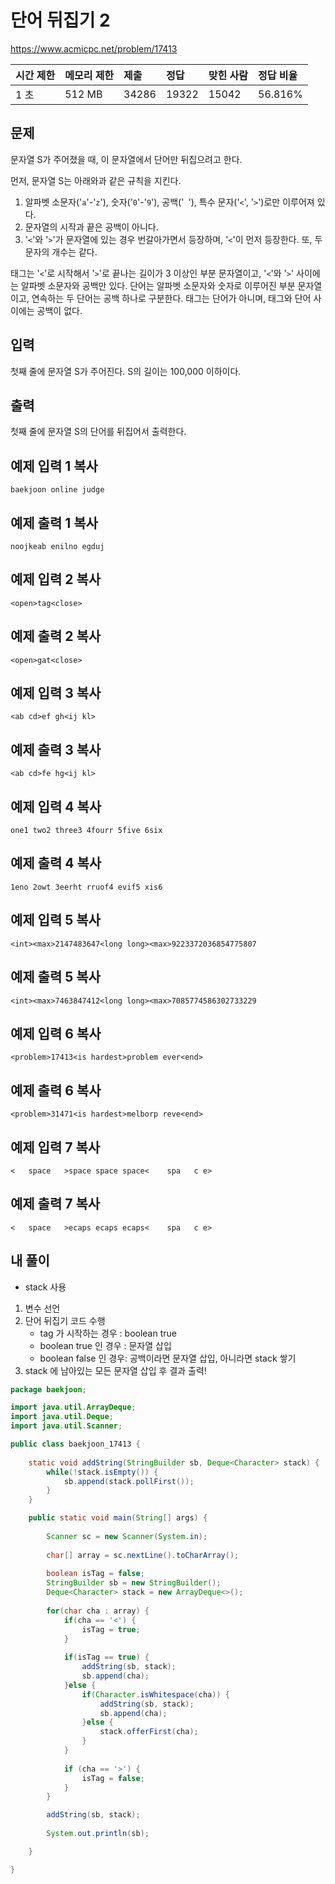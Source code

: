 # 단어 뒤집기 2 

https://www.acmicpc.net/problem/17413 

| 시간 제한 | 메모리 제한 | 제출  | 정답  | 맞힌 사람 | 정답 비율 |
| :-------- | :---------- | :---- | :---- | :-------- | :-------- |
| 1 초      | 512 MB      | 34286 | 19322 | 15042     | 56.816%   |

## 문제

문자열 S가 주어졌을 때, 이 문자열에서 단어만 뒤집으려고 한다.

먼저, 문자열 S는 아래와과 같은 규칙을 지킨다.

1. 알파벳 소문자('`a`'-'`z`'), 숫자('`0`'-'`9`'), 공백('` `'), 특수 문자('`<`', '`>`')로만 이루어져 있다.
2. 문자열의 시작과 끝은 공백이 아니다.
3. '`<`'와 '`>`'가 문자열에 있는 경우 번갈아가면서 등장하며, '`<`'이 먼저 등장한다. 또, 두 문자의 개수는 같다.

태그는 '`<`'로 시작해서 '`>`'로 끝나는 길이가 3 이상인 부분 문자열이고, '`<`'와 '`>`' 사이에는 알파벳 소문자와 공백만 있다. 단어는 알파벳 소문자와 숫자로 이루어진 부분 문자열이고, 연속하는 두 단어는 공백 하나로 구분한다. 태그는 단어가 아니며, 태그와 단어 사이에는 공백이 없다.

## 입력

첫째 줄에 문자열 S가 주어진다. S의 길이는 100,000 이하이다.

## 출력

첫째 줄에 문자열 S의 단어를 뒤집어서 출력한다.

## 예제 입력 1 복사

```
baekjoon online judge
```

## 예제 출력 1 복사

```
noojkeab enilno egduj
```

## 예제 입력 2 복사

```
<open>tag<close>
```

## 예제 출력 2 복사

```
<open>gat<close>
```

## 예제 입력 3 복사

```
<ab cd>ef gh<ij kl>
```

## 예제 출력 3 복사

```
<ab cd>fe hg<ij kl>
```

## 예제 입력 4 복사

```
one1 two2 three3 4fourr 5five 6six
```

## 예제 출력 4 복사

```
1eno 2owt 3eerht rruof4 evif5 xis6
```

## 예제 입력 5 복사

```
<int><max>2147483647<long long><max>9223372036854775807
```

## 예제 출력 5 복사

```
<int><max>7463847412<long long><max>7085774586302733229
```

## 예제 입력 6 복사

```
<problem>17413<is hardest>problem ever<end>
```

## 예제 출력 6 복사

```
<problem>31471<is hardest>melborp reve<end>
```

## 예제 입력 7 복사

```
<   space   >space space space<    spa   c e>
```

## 예제 출력 7 복사

```
<   space   >ecaps ecaps ecaps<    spa   c e>
```



## 내 풀이

* stack 사용

1. 변수 선언
2. 단어 뒤집기 코드 수행
   * tag 가 시작하는 경우 : boolean true
   * boolean true 인 경우 : 문자열 삽입
   * boolean false 인 경우: 공백이라면 문자열 삽입, 아니라면 stack 쌓기
3. stack 에 남아있는 모든 문자열 삽입 후 결과 출력!

```java
package baekjoon;

import java.util.ArrayDeque;
import java.util.Deque;
import java.util.Scanner;

public class baekjoon_17413 {
	
	static void addString(StringBuilder sb, Deque<Character> stack) {
		while(!stack.isEmpty()) {
			sb.append(stack.pollFirst());
		}
	}

	public static void main(String[] args) {
		
		Scanner sc = new Scanner(System.in);
		
		char[] array = sc.nextLine().toCharArray();
		
		boolean isTag = false;
		StringBuilder sb = new StringBuilder();
		Deque<Character> stack = new ArrayDeque<>();
		
		for(char cha : array) {
			if(cha == '<') {
				isTag = true;
			}
			
			if(isTag == true) {
				addString(sb, stack);
				sb.append(cha);
			}else {
				if(Character.isWhitespace(cha)) {
					addString(sb, stack);
					sb.append(cha);
				}else {
					stack.offerFirst(cha);
				}
			}
			
			if (cha == '>') {
				isTag = false;
			}
		}

		addString(sb, stack);
		
		System.out.println(sb);

	}

}
```

